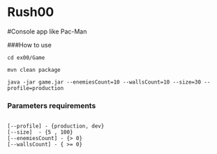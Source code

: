 # Rush00

#Console app like Pac-Man

###How to use

```
cd ex00/Game

mvn clean package

java -jar game.jar --enemiesCount=10 --wallsCount=10 --size=30 --profile=production

```

### Parameters requirements

```

[--profile] - {production, dev}
[--size]  - {5 , 100}
[--enemiesCount] - {> 0}
[--wallsCount] - { >= 0}

```

